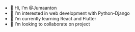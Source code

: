 - 👋 Hi, I’m @Jumaanton
- 👀 I’m interested in web development with Python-Django
- 🌱 I’m currently learning React and Flutter
- 💞️ I’m looking to collaborate on project
<!-- - 📫 How to reach me  -->

<!---
Jumaantony/Jumaantony is a ✨ special ✨ repository because its `README.md` (this file) appears on your GitHub profile.
You can click the Preview link to take a look at your changes.
--->
